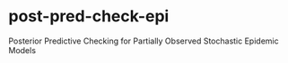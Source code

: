 # post-pred-check-epi
Posterior Predictive Checking for Partially Observed Stochastic Epidemic Models
